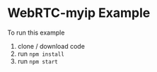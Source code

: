 # WebRTC-myip Example

To run this example
 1. clone / download code
 2. run `npm install`
 3. run `npm start`
 